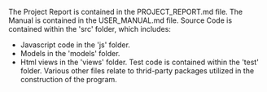 The Project Report is contained in the PROJECT_REPORT.md file.
The Manual is contained in the USER_MANUAL.md file.
Source Code is contained within the 'src' folder, which includes:
- Javascript code in the 'js' folder.
- Models in the 'models' folder.
- Html views in the 'views' folder.
Test code is contained within the 'test' folder.
Various other files relate to thrid-party packages utilized in the construction of the program.
